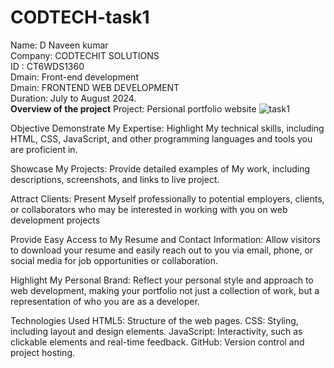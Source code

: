 # CODTECH-task1
Name: D Naveen kumar<br>
Company: CODTECHIT SOLUTIONS<br>
ID      :  CT6WDS1360<br>
Dmain: Front-end development<br>
Dmain: FRONTEND WEB DEVELOPMENT<br>
Duration: July to August 2024.<br>
**Overview of the project**
Project: Persional portfolio website
![task1](https://github.com/user-attachments/assets/f05d1bce-d0e1-411e-bea5-deb2ed55c906)

Objective Demonstrate My Expertise: Highlight My technical skills, including HTML, CSS, JavaScript, and other programming languages and tools you are proficient in.

Showcase My Projects: Provide detailed examples of My work, including descriptions, screenshots, and links to live project.

Attract Clients: Present Myself professionally to potential employers, clients, or collaborators who may be interested in working with you on web development projects

Provide Easy Access to My Resume and Contact Information: Allow visitors to download your resume and easily reach out to you via email, phone, or social media for job opportunities or collaboration.

Highlight My Personal Brand: Reflect your personal style and approach to web development, making your portfolio not just a collection of work, but a representation of who you are as a developer.

Technologies Used HTML5: Structure of the web pages. CSS: Styling, including layout and design elements. JavaScript: Interactivity, such as clickable elements and real-time feedback. GitHub: Version control and project hosting.
